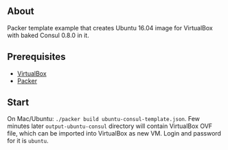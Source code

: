 ## About ##

Packer template example that creates Ubuntu 16.04 image for VirtualBox with baked Consul 0.8.0 in it.

## Prerequisites ##

- [VirtualBox](https://www.virtualbox.org)
- [Packer](https://www.packer.io)

## Start ##

On Mac/Ubuntu: `./packer build ubuntu-consul-template.json`. Few minutes later `output-ubuntu-consul` directory will contain VirtualBox OVF file, which can be imported into VirtualBox as new VM. Login and password for it is `ubuntu`.
